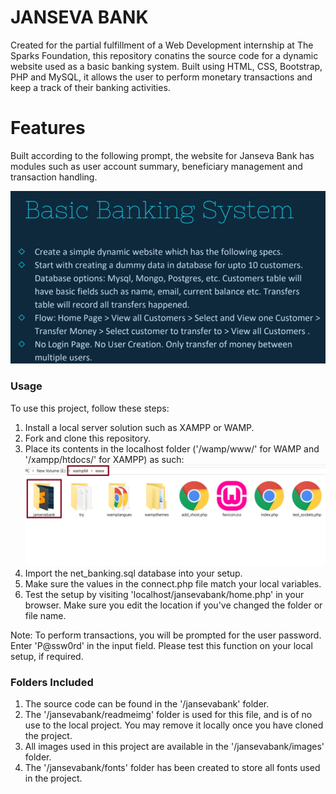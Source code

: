 # JANSEVA BANK

Created for the partial fulfillment of a Web Development internship at The Sparks Foundation, this repository conatins the source code for a dynamic website used as a basic banking system. Built using HTML, CSS, Bootstrap, PHP and MySQL, it allows the user to perform monetary transactions and keep a track of their banking activities. 

# Features

Built according to the following prompt, the website for Janseva Bank has modules such as user account summary, beneficiary management and transaction handling.

![prompt.jpg](/readmeimg/prompt.jpg)

### Usage

To use this project, follow these steps:
1. Install a local server solution such as XAMPP or WAMP.
2. Fork and clone this repository.
3. Place its contents in the localhost folder ('/wamp/www/' for WAMP and '/xampp/htdocs/' for XAMPP) as such:
![location.jpg](/readmeimg/location.jpg)
4. Import the net_banking.sql database into your setup.
5. Make sure the values in the connect.php file match your local variables.
6. Test the setup by visiting 'localhost/jansevabank/home.php' in your browser. Make sure you edit the location if you've changed the folder or file name.

Note: To perform transactions, you will be prompted for the user password. Enter 'P@ssw0rd' in the input field. Please test this function on your local setup, if required.

### Folders Included

1. The source code can be found in the '/jansevabank' folder.
2. The '/jansevabank/readmeimg' folder is used for this file, and is of no use to the local project. You may remove it locally once you have cloned the project.
3. All images used in this project are available in the '/jansevabank/images' folder.
4. The '/jansevabank/fonts' folder has been created to store all fonts used in the project.
